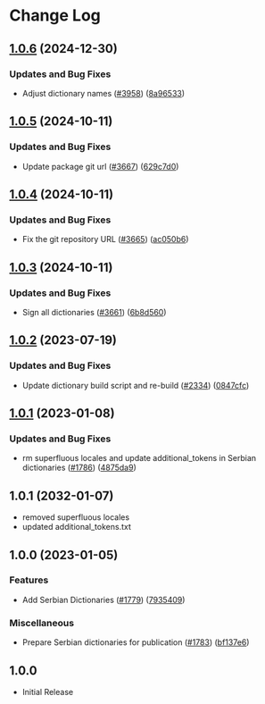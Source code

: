 # Change Log

## [1.0.6](https://github.com/khulnasoft/codetypo-dicts/compare/@codetypo/dict-sr-latn@1.0.5...@codetypo/dict-sr-latn@1.0.6) (2024-12-30)


### Updates and Bug Fixes

* Adjust dictionary names ([#3958](https://github.com/khulnasoft/codetypo-dicts/issues/3958)) ([8a96533](https://github.com/khulnasoft/codetypo-dicts/commit/8a96533bec21280103740868b81559437c413501))

## [1.0.5](https://github.com/khulnasoft/codetypo-dicts/compare/@codetypo/dict-sr-latn@1.0.4...@codetypo/dict-sr-latn@1.0.5) (2024-10-11)


### Updates and Bug Fixes

* Update package git url ([#3667](https://github.com/khulnasoft/codetypo-dicts/issues/3667)) ([629c7d0](https://github.com/khulnasoft/codetypo-dicts/commit/629c7d0a5e1bacad1d3874b1f8372edc3494ef97))

## [1.0.4](https://github.com/khulnasoft/codetypo-dicts/compare/@codetypo/dict-sr-latn@1.0.3...@codetypo/dict-sr-latn@1.0.4) (2024-10-11)


### Updates and Bug Fixes

* Fix the git repository URL ([#3665](https://github.com/khulnasoft/codetypo-dicts/issues/3665)) ([ac050b6](https://github.com/khulnasoft/codetypo-dicts/commit/ac050b697d57820109995e92fac5ccc32ced1723))

## [1.0.3](https://github.com/khulnasoft/codetypo-dicts/compare/@codetypo/dict-sr-latn@1.0.2...@codetypo/dict-sr-latn@1.0.3) (2024-10-11)


### Updates and Bug Fixes

* Sign all dictionaries ([#3661](https://github.com/khulnasoft/codetypo-dicts/issues/3661)) ([6b8d560](https://github.com/khulnasoft/codetypo-dicts/commit/6b8d560cf51a593458ce42bca415859f872cfc97))

## [1.0.2](https://github.com/khulnasoft/codetypo-dicts/compare/@codetypo/dict-sr-latn@1.0.1...@codetypo/dict-sr-latn@1.0.2) (2023-07-19)


### Updates and Bug Fixes

* Update dictionary build script and re-build ([#2334](https://github.com/khulnasoft/codetypo-dicts/issues/2334)) ([0847cfc](https://github.com/khulnasoft/codetypo-dicts/commit/0847cfc9623018940e7761e08eeba0ec7c0a320e))

## [1.0.1](https://github.com/khulnasoft/codetypo-dicts/compare/@codetypo/dict-sr-latn@1.0.0...@codetypo/dict-sr-latn@1.0.1) (2023-01-08)


### Updates and Bug Fixes

* rm superfluous locales and update additional_tokens in Serbian dictionaries ([#1786](https://github.com/khulnasoft/codetypo-dicts/issues/1786)) ([4875da9](https://github.com/khulnasoft/codetypo-dicts/commit/4875da94cb5bc178030e7e14453f4c3de23f910a))

## 1.0.1 (2032-01-07)

* removed superfluous locales
* updated additional_tokens.txt

## 1.0.0 (2023-01-05)

### Features

* Add Serbian Dictionaries ([#1779](https://github.com/khulnasoft/codetypo-dicts/issues/1779)) ([7935409](https://github.com/khulnasoft/codetypo-dicts/commit/79354094c063ecf3d70b98a5c9d53756b1a06233))

### Miscellaneous

* Prepare Serbian dictionaries for publication ([#1783](https://github.com/khulnasoft/codetypo-dicts/issues/1783)) ([bf137e6](https://github.com/khulnasoft/codetypo-dicts/commit/bf137e648670cc58670bb859510711ddfda16c33))

## 1.0.0

* Initial Release
